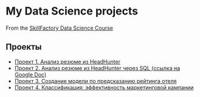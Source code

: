 # My Data Science projects
From the [SkillFactory Data Science Course](https://skillfactory.ru/data-scientist)

## Проекты

* [Проект 1. Анализ резюме из HeadHunter](https://github.com/anna-grigoryeva/data_science/blob/main/project_1)
* [Проект 2. Анализ резюме из HeadHunter через SQL (ссылка на Google Doc)](https://docs.google.com/document/d/1sii9f1eveysYvWB0woemU3m2biyfoGbYyi7HUT3kK5w)
* [Проект 3. Создание модели по предсказанию рейтинга отеля](https://github.com/anna-grigoryeva/data_science/blob/main/project_3.ipynb)
* [Проект 4. Классификация: эффективность маркетинговой кампании](https://github.com/anna-grigoryeva/data_science/blob/main/project_4)

